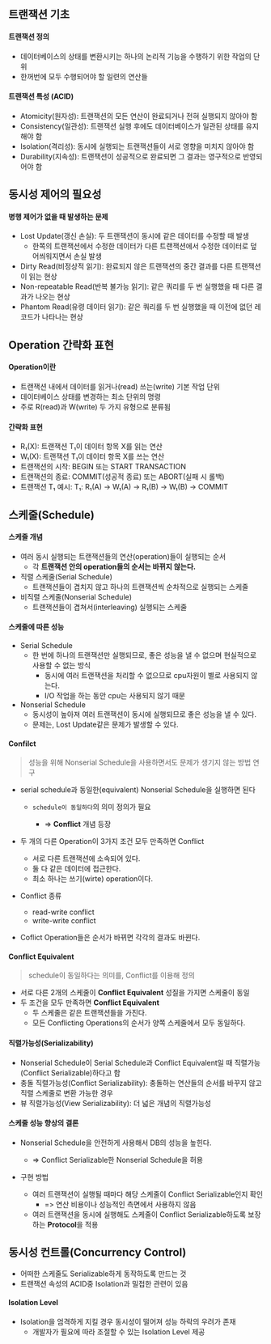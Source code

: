 
## 트랜잭션 기초
#### 트랜잭션 정의
- 데이터베이스의 상태를 변환시키는 하나의 논리적 기능을 수행하기 위한 작업의 단위
- 한꺼번에 모두 수행되어야 할 일련의 연산들

#### 트랜잭션 특성 (ACID)
- Atomicity(원자성): 트랜잭션의 모든 연산이 완료되거나 전혀 실행되지 않아야 함
- Consistency(일관성): 트랜잭션 실행 후에도 데이터베이스가 일관된 상태를 유지해야 함
- Isolation(격리성): 동시에 실행되는 트랜잭션들이 서로 영향을 미치지 않아야 함
- Durability(지속성): 트랜잭션이 성공적으로 완료되면 그 결과는 영구적으로 반영되어야 함

## 동시성 제어의 필요성
#### 병행 제어가 없을 때 발생하는 문제
- Lost Update(갱신 손실): 두 트랜잭션이 동시에 같은 데이터를 수정할 때 발생
	- 한쪽의 트랜잭션에서 수정한 데이터가 다른 트랜잭션에서 수정한 데이터로 덮어씌워지면서 손실 발생
- Dirty Read(비정상적 읽기): 완료되지 않은 트랜잭션의 중간 결과를 다른 트랜잭션이 읽는 현상
- Non-repeatable Read(반복 불가능 읽기): 같은 쿼리를 두 번 실행했을 때 다른 결과가 나오는 현상
- Phantom Read(유령 데이터 읽기): 같은 쿼리를 두 번 실행했을 때 이전에 없던 레코드가 나타나는 현상

## Operation 간략화 표현
#### Operation이란
- 트랜잭션 내에서 데이터를 읽거나(read) 쓰는(write) 기본 작업 단위
- 데이터베이스 상태를 변경하는 최소 단위의 명령
- 주로 R(read)과 W(write) 두 가지 유형으로 분류됨

#### 간략화 표현
- R₁(X): 트랜잭션 T₁이 데이터 항목 X를 읽는 연산
- W₁(X): 트랜잭션 T₁이 데이터 항목 X를 쓰는 연산
- 트랜잭션의 시작: BEGIN 또는 START TRANSACTION
- 트랜잭션의 종료: COMMIT(성공적 종료) 또는 ABORT(실패 시 롤백)
- 트랜잭션 T₁ 예시: T₁: R₁(A) → W₁(A) → R₁(B) → W₁(B) → COMMIT

## 스케줄(Schedule)
#### 스케줄 개념
- 여러 동시 실행되는 트랜잭션들의 연산(operation)들이 실행되는 순서
	- 각 **트랜잭션 안의 operation들의 순서는 바뀌지 않는다.**
- 직렬 스케줄(Serial Schedule)
	- 트랜잭션들이 겹치지 않고 하나의 트랜잭션씩 순차적으로 실행되는 스케줄
- 비직렬 스케줄(Nonserial Schedule)
	- 트랜잭션들이 겹쳐서(interleaving) 실행되는 스케줄

#### 스케줄에 따른 성능
- Serial Schedule
	- 한 번에 하나의 트랜잭션만 실행되므로, 좋은 성능을 낼 수 없으며 현실적으로 사용할 수 없는 방식
		- 동시에 여러 트랜잭션을 처리할 수 없으므로 cpu자원이 별로 사용되지 않는다.
		- I/O 작업을 하는 동안 cpu는 사용되지 않기 때문
- Nonserial Schedule
	- 동시성이 높아져 여러 트랜잭션이 동시에 실행되므로 좋은 성능을 낼 수 있다.
	- 문제는, Lost Update같은 문제가 발생할 수 있다.

#### Confilct
> 성능을 위해 Nonserial Schedule을 사용하면서도 문제가 생기지 않는 방법 연구

- serial schedule과 동일한(equivalent) Nonserial Schedule을 실행하면 된다
	- `schedule이 동일하다`의 의미 정의가 필요

		- => **Conflict** 개념 등장

- 두 개의 다른 Operation이 3가지 조건 모두 만족하면 Conflict
	- 서로 다른 트랜잭션에 소속되어 있다.
	- 둘 다 같은 데이터에 접근한다.
	- 최소 하나는 쓰기(wirte) operation이다.

- Conflict 종류
	- read-write conflict
	- write-write conflict
- Coflict Operation들은 순서가 바뀌면 각각의 결과도 바뀐다.

#### Conflict Equivalent
> schedule이 동일하다는 의미를, Conflict를 이용해 정의
- 서로 다른 2개의 스케줄이 **Conflict Equivalent** 성질을 가지면 스케줄이 동일
- 두 조건을 모두 만족하면 **Conflict Equivalent**
	- 두 스케줄은 같은 트랜잭션들을 가진다.
	- 모든 Conflicting Operations의 순서가 양쪽 스케줄에서 모두 동일하다.

#### 직렬가능성(Serializability)
- Nonserial Schedule이 Serial Schedule과 Conflict Equivalent일 때 직렬가능(Conflict Serializable)하다고 함
- 충돌 직렬가능성(Conflict Serializability): 충돌하는 연산들의 순서를 바꾸지 않고 직렬 스케줄로 변환 가능한 경우
- 뷰 직렬가능성(View Serializability): 더 넓은 개념의 직렬가능성

#### 스케줄 성능 향상의 결론
- Nonserial Schedule을 안전하게 사용해서 DB의 성능을 높힌다.
	- => Conflict Serializable한 Nonserial Schedule을 허용

- 구현 방법
	- 여러 트랜잭션이 실행될 때마다 해당 스케줄이 Conflict Serializable인지 확인
		- => 연산 비용이나 성능적인 측면에서 사용하지 않음
	- 여러 트랜잭션을 동시에 실행해도 스케줄이 Conflict Serializable하도록 보장하는 **Protocol**을 적용

## 동시성 컨트롤(Concurrency Control)
- 어떠한 스케줄도 Serializable하게 동작하도록 만드는 것
- 트랜잭션 속성의 ACID중 Isolation과 밀접한 관련이 있음

#### Isolation Level
- Isolation을 엄격하게 지킬 경우 동시성이 떨어져 성능 하락의 우려가 존재
	- 개발자가 필요에 따라 조절할 수 있는 Isolation Level 제공